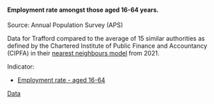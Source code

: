 #### Employment rate amongst those aged 16-64 years.

Source: Annual Population Survey (APS)


Data for Trafford compared to the average of 15 similar authorities as defined by the Chartered Institute of Public Finance and Accountancy (CIPFA) in their <a href='https://www.cipfa.org/services/cipfastats/nearest-neighbour-model' target='_blank'>nearest neighbours model</a> from 2021.
 
Indicator:

* <a href="https://www.nomisweb.co.uk/query/construct/summary.asp?mode=construct&dataset=17&version=0" target="_blank"> Employment rate - aged 16-64 </a>

<a href="https://www.trafforddatalab.io/corporate_plan/data/poverty/employment_rate.csv" aria-label="Download the data" class="downloadButton" target="_blank" download>Data <span class="fas fa-download"></span></a>